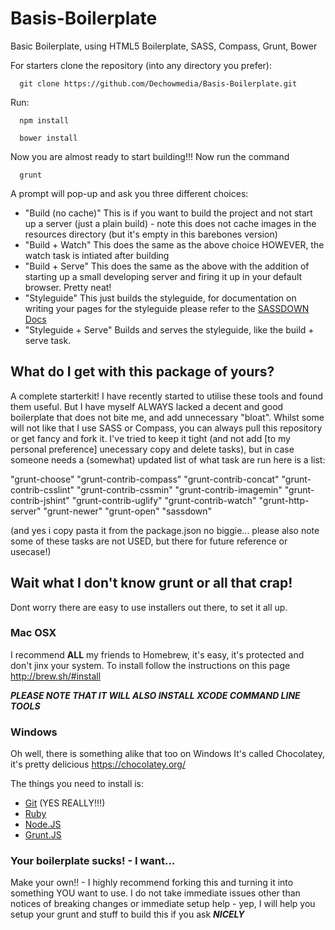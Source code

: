 Basis-Boilerplate
=================

Basic Boilerplate, using HTML5 Boilerplate, SASS, Compass, Grunt, Bower

For starters clone the repository (into any directory you prefer):

```
  git clone https://github.com/Dechowmedia/Basis-Boilerplate.git
```

Run:
```
  npm install
```
```
  bower install
```

Now you are almost ready to start building!!!
Now run the command

```
  grunt
```

A prompt will pop-up and ask you three different choices:
- "Build (no cache)"
This is if you want to build the project and not start up a server (just a plain build) - note this does not cache images in the resources directory (but it's empty in this barebones version)
- "Build + Watch"
This does the same as the above choice HOWEVER, the watch task is intiated after building
- "Build + Serve"
This does the same as the above with the addition of starting up a small developing server and firing it up in your default browser. Pretty neat!
- "Styleguide"
This just builds the styleguide, for documentation on writing your pages for the styleguide please refer to the [SASSDOWN Docs](https://www.npmjs.org/package/sassdown)
- "Styleguide + Serve"
Builds and serves the styleguide, like the build + serve task.

## What do I get with this package of yours?

A complete starterkit!
I have recently started to utilise these tools and found them useful.
But I have myself ALWAYS lacked a decent and good boilerplate that does not bite me, and add unnecessary "bloat".
Whilst some will not like that I use SASS or Compass, you can always pull this repository or get fancy and fork it.
I've tried to keep it tight (and not add [to my personal preference] unecessary copy and delete tasks), but in case someone needs a (somewhat) updated list of what task are run here is a list:

"grunt-choose"
"grunt-contrib-compass"
"grunt-contrib-concat"
"grunt-contrib-csslint"
"grunt-contrib-cssmin"
"grunt-contrib-imagemin"
"grunt-contrib-jshint"
"grunt-contrib-uglify"
"grunt-contrib-watch"
"grunt-http-server"
"grunt-newer"
"grunt-open"
"sassdown"

(and yes i copy pasta it from the package.json no biggie... please also note some of these tasks are not USED, but there for future reference or usecase!)

## Wait what I don't know grunt or all that crap!

Dont worry there are easy to use installers out there, to set it all up.

### Mac OSX
I recommend **ALL** my friends to Homebrew, it's easy, it's protected and don't jinx your system.
To install follow the instructions on this page
http://brew.sh/#install

***PLEASE NOTE THAT IT WILL ALSO INSTALL XCODE COMMAND LINE TOOLS***

### Windows
Oh well, there is something alike that too on Windows
It's called Chocolatey, it's pretty delicious
https://chocolatey.org/

The things you need to install is:
- [Git](http://git-scm.com/) (YES REALLY!!!)
- [Ruby](https://www.ruby-lang.org/en/)
- [Node.JS](http://nodejs.org/) 
- [Grunt.JS](http://gruntjs.com/)

### Your boilerplate sucks! - I want...
Make your own!! - I highly recommend forking this and turning it into something YOU want to use.
I do not take immediate issues other than notices of breaking changes or immediate setup help - yep, I will help you setup your grunt and stuff to build this if you ask ***NICELY***
